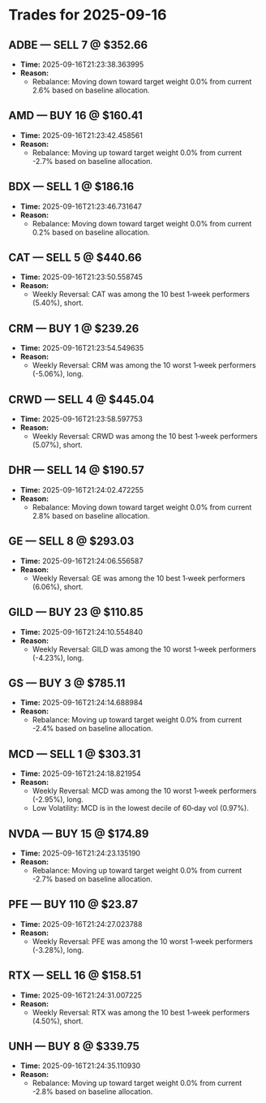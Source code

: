 # Trades for 2025-09-16

## ADBE — SELL 7 @ $352.66
- **Time:** 2025-09-16T21:23:38.363995
- **Reason:**
  - Rebalance: Moving down toward target weight 0.0% from current 2.6% based on baseline allocation.

## AMD — BUY 16 @ $160.41
- **Time:** 2025-09-16T21:23:42.458561
- **Reason:**
  - Rebalance: Moving up toward target weight 0.0% from current -2.7% based on baseline allocation.

## BDX — SELL 1 @ $186.16
- **Time:** 2025-09-16T21:23:46.731647
- **Reason:**
  - Rebalance: Moving down toward target weight 0.0% from current 0.2% based on baseline allocation.

## CAT — SELL 5 @ $440.66
- **Time:** 2025-09-16T21:23:50.558745
- **Reason:**
  - Weekly Reversal: CAT was among the 10 best 1‑week performers (5.40%), short.

## CRM — BUY 1 @ $239.26
- **Time:** 2025-09-16T21:23:54.549635
- **Reason:**
  - Weekly Reversal: CRM was among the 10 worst 1‑week performers (-5.06%), long.

## CRWD — SELL 4 @ $445.04
- **Time:** 2025-09-16T21:23:58.597753
- **Reason:**
  - Weekly Reversal: CRWD was among the 10 best 1‑week performers (5.07%), short.

## DHR — SELL 14 @ $190.57
- **Time:** 2025-09-16T21:24:02.472255
- **Reason:**
  - Rebalance: Moving down toward target weight 0.0% from current 2.8% based on baseline allocation.

## GE — SELL 8 @ $293.03
- **Time:** 2025-09-16T21:24:06.556587
- **Reason:**
  - Weekly Reversal: GE was among the 10 best 1‑week performers (6.06%), short.

## GILD — BUY 23 @ $110.85
- **Time:** 2025-09-16T21:24:10.554840
- **Reason:**
  - Weekly Reversal: GILD was among the 10 worst 1‑week performers (-4.23%), long.

## GS — BUY 3 @ $785.11
- **Time:** 2025-09-16T21:24:14.688984
- **Reason:**
  - Rebalance: Moving up toward target weight 0.0% from current -2.4% based on baseline allocation.

## MCD — SELL 1 @ $303.31
- **Time:** 2025-09-16T21:24:18.821954
- **Reason:**
  - Weekly Reversal: MCD was among the 10 worst 1‑week performers (-2.95%), long.
  - Low Volatility: MCD is in the lowest decile of 60‑day vol (0.97%).

## NVDA — BUY 15 @ $174.89
- **Time:** 2025-09-16T21:24:23.135190
- **Reason:**
  - Rebalance: Moving up toward target weight 0.0% from current -2.7% based on baseline allocation.

## PFE — BUY 110 @ $23.87
- **Time:** 2025-09-16T21:24:27.023788
- **Reason:**
  - Weekly Reversal: PFE was among the 10 worst 1‑week performers (-3.28%), long.

## RTX — SELL 16 @ $158.51
- **Time:** 2025-09-16T21:24:31.007225
- **Reason:**
  - Weekly Reversal: RTX was among the 10 best 1‑week performers (4.50%), short.

## UNH — BUY 8 @ $339.75
- **Time:** 2025-09-16T21:24:35.110930
- **Reason:**
  - Rebalance: Moving up toward target weight 0.0% from current -2.8% based on baseline allocation.

